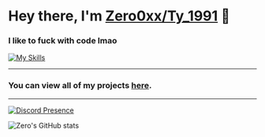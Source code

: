 # Hey there, I'm [Zero0xx/Ty_1991](https://twitter.com/snesfx) 👋

### I like to fuck with code lmao
[![My Skills](https://skillicons.dev/icons?i=cs,cpp,androidstudio,discord,git,haxe,unity&perline=3)](https://skillicons.dev)

<hr>

### You can view all of my projects [here](https://github.com/Zero0xx?tab=repositories).

<hr>

[![Discord Presence](https://lanyard.cnrad.dev/api/1013261966128709663)](https://discord.com/users/1013261966128709663)

![Zero's GitHub stats](https://github-readme-stats.vercel.app/api?username=zero0xx&show_icons=true&theme=dracula)
